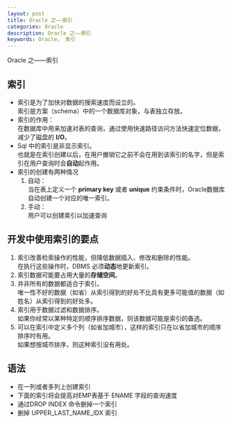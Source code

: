 ```yaml
---
layout: post
title: Oracle 之——索引
categories: Oracle
description: Oracle 之——索引
keywords: Oracle， 索引
---
```


Oracle 之——索引

## 索引
- 索引是为了加快对数据的搜索速度而设立的。<br>
	索引是方案（schema）中的一个数据库对象，与表独立存放。
- 索引的作用：<br>
	在数据库中用来加速对表的查询，通过使用快速路径访问方法快速定位数据，减少了磁盘的 **I/O**。
- Sql 中的索引是非显示索引。<br>
	也就是在索引创建以后，在用户撤销它之前不会在用到该索引的名字，但是索引在用户查询时会**自动**起作用。
- 索引的创建有两种情况
	1. 自动：<br>
	当在表上定义一个 **primary key** 或者 **unique** 约束条件时，Oracle数据库自动创建一个对应的唯一索引。
	2. 手动：<br>
	用户可以创建索引以加速查询
	
## 开发中使用索引的要点
1. 索引改善检索操作的性能，但降低数据插入、修改和删除的性能。<br>
	在执行这些操作时，DBMS 必须**动态**地更新索引。
2. 索引数据可能要占用大量的**存储空间**。
3. 并非所有的数据都适合于索引。<br>
	唯一性不好的数据（如省）从索引得到的好处不比具有更多可能值的数据（如姓名）从索引得到的好处多。
4. 索引用于数据过滤和数据排序。<br>
	如果你经常以某种特定的顺序排序数据，则该数据可能是索引的备选。
5. 可以在索引中定义多个列（如省加城市），这样的索引只在以省加城市的顺序排序时有用。<br>
	如果想按城市排序，则这种索引没有用处。

## 语法
- 在一列或者多列上创建索引
- 下面的索引将会提高对EMP表基于 ENAME 字段的查询速度
- 通过DROP INDEX 命令删掉一个索引
- 删掉 UPPER_LAST_NAME_IDX 索引